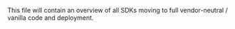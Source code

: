This file will contain an overview of all SDKs moving to full vendor-neutral / vanilla code and deployment.
